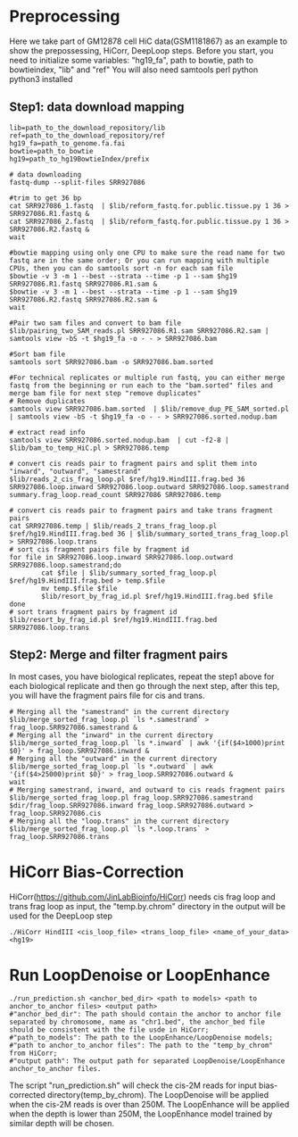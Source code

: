 # Preprocessing
Here we take part of GM12878 cell HiC data(GSM1181867) as an example to show the prepossessing, HiCorr, DeepLoop steps.
Before you start, you need to initialize some variables:
"hg19_fa", path to bowtie, path to bowtieindex, "lib" and "ref"
You will also need samtools perl python python3 installed
## Step1: data download mapping

```
lib=path_to_the_download_repository/lib
ref=path_to_the_download_repository/ref
hg19_fa=path_to_genome.fa.fai
bowtie=path_to_bowtie
hg19=path_to_hg19BowtieIndex/prefix
```
```
# data downloading
fastq-dump --split-files SRR927086

#trim to get 36 bp
cat SRR927086_1.fastq  | $lib/reform_fastq.for.public.tissue.py 1 36 > SRR927086.R1.fastq &
cat SRR927086_2.fastq  | $lib/reform_fastq.for.public.tissue.py 1 36 > SRR927086.R2.fastq &
wait

#bowtie mapping using only one CPU to make sure the read name for two fastq are in the same order; Or you can run mapping with multiple CPUs, then you can do samtools sort -n for each sam file
$bowtie -v 3 -m 1 --best --strata --time -p 1 --sam $hg19 SRR927086.R1.fastq SRR927086.R1.sam &
$bowtie -v 3 -m 1 --best --strata --time -p 1 --sam $hg19 SRR927086.R2.fastq SRR927086.R2.sam &
wait

#Pair two sam files and convert to bam file
$lib/pairing_two_SAM_reads.pl SRR927086.R1.sam SRR927086.R2.sam | samtools view -bS -t $hg19_fa -o - - > SRR927086.bam

#Sort bam file
samtools sort SRR927086.bam -o SRR927086.bam.sorted

#For technical replicates or multiple run fastq, you can either merge fastq from the beginning or run each to the "bam.sorted" files and merge bam file for next step "remove duplicates"
# Remove duplicates
samtools view SRR927086.bam.sorted  | $lib/remove_dup_PE_SAM_sorted.pl | samtools view -bS -t $hg19_fa -o - - > SRR927086.sorted.nodup.bam

# extract read info
samtools view SRR927086.sorted.nodup.bam  | cut -f2-8 | $lib/bam_to_temp_HiC.pl > SRR927086.temp

# convert cis reads pair to fragment pairs and split them into "inward", "outward", "samestrand"
$lib/reads_2_cis_frag_loop.pl $ref/hg19.HindIII.frag.bed 36 SRR927086.loop.inward SRR927086.loop.outward SRR927086.loop.samestrand summary.frag_loop.read_count SRR927086 SRR927086.temp

# convert cis reads pair to fragment pairs and take trans fragment pairs
cat SRR927086.temp | $lib/reads_2_trans_frag_loop.pl $ref/hg19.HindIII.frag.bed 36 | $lib/summary_sorted_trans_frag_loop.pl > SRR927086.loop.trans
# sort cis fragment pairs file by fragment id
for file in SRR927086.loop.inward SRR927086.loop.outward SRR927086.loop.samestrand;do
        cat $file | $lib/summary_sorted_frag_loop.pl $ref/hg19.HindIII.frag.bed > temp.$file
        mv temp.$file $file
        $lib/resort_by_frag_id.pl $ref/hg19.HindIII.frag.bed $file
done
# sort trans fragment pairs by fragment id
$lib/resort_by_frag_id.pl $ref/hg19.HindIII.frag.bed SRR927086.loop.trans
```

## Step2: Merge and filter fragment pairs
In most cases, you have biological replicates, repeat the step1 above for each biological replicate and then go through the next step, after this tep, you will have the fragment pairs file for cis and trans.
```
# Merging all the "samestrand" in the current directory
$lib/merge_sorted_frag_loop.pl `ls *.samestrand` > frag_loop.SRR927086.samestrand &
# Merging all the "inward" in the current directory
$lib/merge_sorted_frag_loop.pl `ls *.inward` | awk '{if($4>1000)print $0}' > frag_loop.SRR927086.inward &
# Merging all the "outward" in the current directory
$lib/merge_sorted_frag_loop.pl `ls *.outward` | awk '{if($4>25000)print $0}' > frag_loop.SRR927086.outward &
wait
# Merging samestrand, inward, and outward to cis reads fragment pairs
$lib/merge_sorted_frag_loop.pl frag_loop.SRR927086.samestrand $dir/frag_loop.SRR927086.inward frag_loop.SRR927086.outward > frag_loop.SRR927086.cis
# Merging all the "loop.trans" in the current directory
$lib/merge_sorted_frag_loop.pl `ls *.loop.trans` > frag_loop.SRR927086.trans
```
# HiCorr Bias-Correction
HiCorr(https://github.com/JinLabBioinfo/HiCorr) needs cis frag loop and trans frag loop as input, the "temp.by.chrom" directory in the output will be used for the DeepLoop step
```
./HiCorr HindIII <cis_loop_file> <trans_loop_file> <name_of_your_data> <hg19> 
```
# Run LoopDenoise or LoopEnhance
```
./run_prediction.sh <anchor_bed_dir> <path to models> <path to anchor_to_anchor files> <output path>
#"anchor_bed_dir": The path should contain the anchor to anchor file separated by chromosome, name as "chr1.bed", the anchor_bed file should be consistent with the file usde in HiCorr;
#"path_to_models": The path to the LoopEnhance/LoopDenoise models;
#"path to anchor_to_anchor files": The path to the "temp_by_chrom" from HiCorr;
#"output path": The output path for separated LoopDenoise/LoopEnhance anchor_to_anchor files.
```
The script "run_prediction.sh" will check the cis-2M reads for input bias-corrected directory(temp_by_chrom). The LoopDenoise will be applied when the cis-2M reads is over than 250M. The LoopEnhance will be applied when the depth is lower than 250M, the LoopEnhance model trained by similar depth will be chosen.


